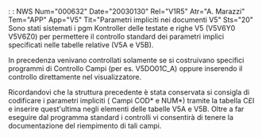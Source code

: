  :  : NWS Num="000632" Date="20030130" Rel="V1R5" Atr="A. Marazzi" Tem="APP" App="V5" Tit="Parametri impliciti nei documenti V5" Sts="20"
Sono stati sistemati i pgm Kontroller delle testate e righe V5 (V5V6Y0 V5V6Z0) per permettere il controllo standard dei parametri implici specificati nelle tabelle relative (V5A e V5B).

In precedenza venivano controllati solamente se si costruivano specifici programmi di Controllo Campi (per es. V5DO01C_A) oppure inserendo il controllo direttamente nel visualizzatore.

Ricordandovi che la struttura precedente è stata conservata si consigla di codificare i parametri impliciti ( Campi COD\* e NUM\*) tramite la tabella C£I e inserire quest'ultima negli elementi delle
tabelle V5A e V5B. Oltre a far eseguire dal programma standard i controlli vi consentirà di tenere
la documentazione del riempimento di tali campi.
